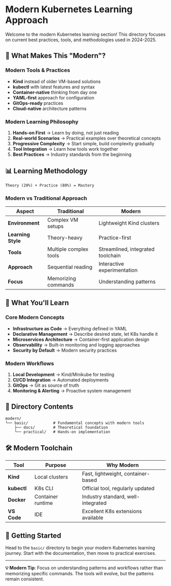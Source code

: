 # Modern Kubernetes Learning Approach

Welcome to the modern Kubernetes learning section! This directory focuses on current best practices, tools, and methodologies used in 2024-2025.

## 🚀 What Makes This "Modern"?

### Modern Tools & Practices
- **Kind** instead of older VM-based solutions
- **kubectl** with latest features and syntax
- **Container-native** thinking from day one
- **YAML-first** approach for configuration
- **GitOps-ready** practices
- **Cloud-native** architecture patterns

### Modern Learning Philosophy
1. **Hands-on First** → Learn by doing, not just reading
2. **Real-world Scenarios** → Practical examples over theoretical concepts
3. **Progressive Complexity** → Start simple, build complexity gradually
4. **Tool Integration** → Learn how tools work together
5. **Best Practices** → Industry standards from the beginning

## 📊 Learning Methodology

```
Theory (20%) + Practice (80%) = Mastery
```

### Modern vs Traditional Approach

| Aspect | Traditional | Modern |
|--------|-------------|---------|
| **Environment** | Complex VM setups | Lightweight Kind clusters |
| **Learning Style** | Theory-heavy | Practice-first |
| **Tools** | Multiple complex tools | Streamlined, integrated toolchain |
| **Approach** | Sequential reading | Interactive experimentation |
| **Focus** | Memorizing commands | Understanding patterns |

## 🎯 What You'll Learn

### Core Modern Concepts
- **Infrastructure as Code** → Everything defined in YAML
- **Declarative Management** → Describe desired state, let K8s handle it
- **Microservices Architecture** → Container-first application design
- **Observability** → Built-in monitoring and logging approaches
- **Security by Default** → Modern security practices

### Modern Workflows
1. **Local Development** → Kind/Minikube for testing
2. **CI/CD Integration** → Automated deployments
3. **GitOps** → Git as source of truth
4. **Monitoring & Alerting** → Proactive system management

## 📁 Directory Contents

```
modern/
└── basic/           # Fundamental concepts with modern tools
    ├── docs/        # Theoretical foundation
    └── practical/   # Hands-on implementation
```

## 🛠️ Modern Toolchain

| Tool | Purpose | Why Modern |
|------|---------|------------|
| **Kind** | Local clusters | Fast, lightweight, container-based |
| **kubectl** | K8s CLI | Official tool, regularly updated |
| **Docker** | Container runtime | Industry standard, well-integrated |
| **VS Code** | IDE | Excellent K8s extensions available |

## 🚀 Getting Started

Head to the `basic/` directory to begin your modern Kubernetes learning journey. Start with the documentation, then move to practical exercises.

---

**💡 Modern Tip**: Focus on understanding patterns and workflows rather than memorizing specific commands. The tools will evolve, but the patterns remain consistent.
